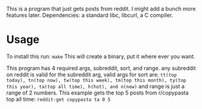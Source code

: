 This is a program that just gets posts from reddit. I might add a bunch more features later.
Dependencies:
a standard libc,
libcurl,
a C compiler.

# Usage
To install this run:
```make```
This will create a binary, put it where ever you want.

This program has 4 required args, subreddit, sort, and range.
any subreddit on reddit is valid for the subreddit arg, 
valid args for sort are: 
```tt(top today), tn(top now), tw(top this week), tm(top this month), ty(top this year), ta(top all time), h(hot), and n(new)```
and range is just a range of 2 numbers. 
This example gets the top 5 posts from r/copypasta top all time:
```reddit-get copypasta ta 0 5```
